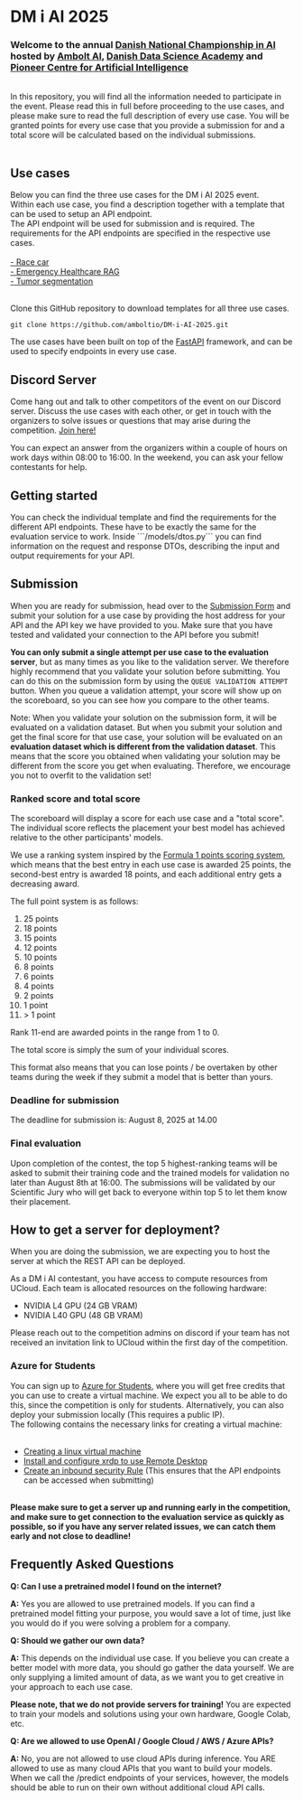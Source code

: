 # DM i AI 2025

<h3>Welcome to the annual <a href="https://dmiai.dk/">Danish National Championship in AI</a> hosted by <a href="https://ambolt.io/">Ambolt AI</a>, <a href="https://ddsa.dk/">Danish Data Science Academy</a> and <a href="https://www.aicentre.dk/">Pioneer Centre for Artificial Intelligence</a></h3> <br>
In this repository, you will find all the information needed to participate in the event. Please read this in full before proceeding to the use cases, and please make sure to read the full description of every use case. You will be granted points for every use case that you provide a submission for and a total score will be calculated based on the individual submissions. <br> <br>

<h2>Use cases</h2>
Below you can find the three use cases for the DM i AI 2025 event. <br>
Within each use case, you find a description together with a template that can be used to setup an API endpoint. <br> 
The API endpoint will be used for submission and is required. The requirements for the API endpoints are specified in the respective use cases. <br> <br>
<a href="https://github.com/amboltio/DM-i-AI-2025/tree/main/race-car">- Race car</a> <br>
<a href="https://github.com/amboltio/DM-i-AI-2025/tree/main/emergency-healthcare-rag">- Emergency Healthcare RAG</a> <br>
<a href="https://github.com/amboltio/DM-i-AI-2025/tree/main/tumor-segmentation">- Tumor segmentation</a> <br> <br>

Clone this GitHub repository to download templates for all three use cases.

```
git clone https://github.com/amboltio/DM-i-AI-2025.git
```

The use cases have been built on top of the <a href="https://fastapi.tiangolo.com/">FastAPI</a> framework, and can be used to specify endpoints in every use case.

<h2>Discord Server</h2>
Come hang out and talk to other competitors of the event on our Discord server. Discuss the use cases with each other, or get in touch with the organizers to solve issues or questions that may arise during the competition. <a href="https://discord.gg/VK9tZkxt99">Join here!</a> <br>

You can expect an answer from the organizers within a couple of hours on work days within 08:00 to 16:00. In the weekend, you can ask your fellow contestants for help.

<h2>Getting started</h2>
You can check the individual template and find the requirements for the different API endpoints. These have to be exactly the same for the evaluation service to work. Inside ```<use-case>/models/dtos.py``` you can find information on the request and response DTOs, describing the input and output requirements for your API.

<h2>Submission</h2>
When you are ready for submission, head over to the <a href="https://cases.dmiai.dk">Submission Form</a> and submit your solution for a use case by providing the host address for your API and the API key we have provided to you. Make sure that you have tested and validated your connection to the API before you submit! 

**You can only submit a single attempt per use case to the evaluation server**, but as many times as you like to the validation server. We therefore highly recommend that you validate your solution before submitting. You can do this on the submission form by using the `QUEUE VALIDATION ATTEMPT` button. When you queue a validation attempt, your score will show up on the scoreboard, so you can see how you compare to the other teams.

Note: When you validate your solution on the submission form, it will be evaluated on a validation dataset. But when you submit your solution and get the final score for that use case, your solution will be evaluated on an **evaluation dataset which is different from the validation dataset**. This means that the score you obtained when validating your solution may be different from the score you get when evaluating. Therefore, we encourage you not to overfit to the validation set!

<h3>Ranked score and total score </h3>
The scoreboard will display a score for each use case and a "total score".
The individual score reflects the placement your best model has achieved relative to the other participants' models.

We use a ranking system inspired by the <a href="https://en.wikipedia.org/wiki/List_of_Formula_One_World_Championship_points_scoring_systems">Formula 1 points scoring system</a>, which means that the best entry in each use case is awarded 25 points, the second-best entry is awarded 18 points, and each additional entry gets a decreasing award.

The full point system is as follows:

1. 25 points
1. 18 points
1. 15 points
1. 12 points
1. 10 points
1. 8 points
1. 6 points
1. 4 points
1. 2 points
1. 1 point
1. $>$ 1 point

Rank 11-end are awarded points in the range from 1 to 0.

The total score is simply the sum of your individual scores.<br>

This format also means that you can lose points / be overtaken by other teams during the week if they submit a model that is better than yours.

<h3>Deadline for submission</h3>
The deadline for submission is: August 8, 2025 at 14.00

<h3>Final evaluation</h3>
Upon completion of the contest, the top 5 highest-ranking teams will be asked to submit their training code and the trained models for validation no later than August 8th at 16:00. The submissions will be validated by our Scientific Jury who will get back to everyone within top 5 to let them know their placement. 

<h2>How to get a server for deployment?</h2>
When you are doing the submission, we are expecting you to host the server at which the REST API can be deployed. 

As a DM i AI contestant, you have access to compute resources from UCloud. Each team is allocated resources on the following hardware:

- NVIDIA L4 GPU (24 GB VRAM)
- NVIDIA L40 GPU (48 GB VRAM)

Please reach out to the competition admins on discord if your team has not received an invitation link to UCloud within the first day of the competition.

<h3>Azure for Students</h3>
You can sign up to <a href="https://azure.microsoft.com/da-dk/free/students/">Azure for Students</a>, where you will get free credits that you can use to create a virtual machine. We expect you all to be able to do this, since the competition is only for students. Alternatively, you can also deploy your submission locally (This requires a public IP). <br> 
The following contains the necessary links for creating a virtual machine: <br> <br>

- <a href="https://docs.microsoft.com/en-us/azure/virtual-machines/linux/quick-create-portal">Creating a linux virtual machine</a> <br>
- <a href="https://docs.microsoft.com/en-us/azure/virtual-machines/linux/use-remote-desktop">Install and configure xrdp to use Remote Desktop</a> <br>
- <a href="https://docs.microsoft.com/en-us/azure/virtual-machines/windows/nsg-quickstart-portal#create-an-inbound-security-rule">Create an inbound security Rule</a> (This ensures that the API endpoints can be accessed when submitting)<br> <br>

<b>Please make sure to get a server up and running early in the competition, and make sure to get connection to the evaluation service as quickly as possible, so if you have any server related issues, we can catch them early and not close to deadline!</b>

<h2>Frequently Asked Questions</h2>

**Q: Can I use a pretrained model I found on the internet?**

**A:** Yes you are allowed to use pretrained models. If you can find a pretrained model fitting your purpose, you would save a lot of time, just like you would do if you were solving a problem for a company.

**Q: Should we gather our own data?**

**A:** This depends on the individual use case. If you believe you can create a better model with more data, you should go gather the data yourself. We are only supplying a limited amount of data, as we want you to get creative in your approach to each use case.

**Please note, that we do not provide servers for training!** You are expected to train your models and solutions using your own hardware, Google Colab, etc.

**Q: Are we allowed to use OpenAI / Google Cloud / AWS / Azure APIs?**

**A:** No, you are not allowed to use cloud APIs during inference. You ARE allowed to use as many cloud APIs that you want to build your models. When we call the /predict endpoints of your services, however, the models should be able to run on their own without additional cloud API calls.
